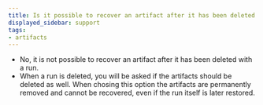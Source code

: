 ```yaml
---
title: Is it possible to recover an artifact after it has been deleted with a run?  
displayed_sidebar: support
tags:
- artifacts
---
```

- No, it is not possible to recover an artifact after it has been deleted with a run.
- When a run is deleted, you will be asked if the artifacts should be deleted as well. When chosing this option the artifacts are permanently removed and cannot be recovered, even if the run itself is later restored.